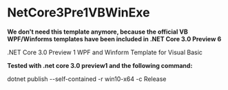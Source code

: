 # NetCore3Pre1VBWinExe

__We don't need this template anymore, because the official VB WPF/Winforms templates have been included in .NET Core 3.0 Preview 6__

.NET Core 3.0 Preview 1 WPF and Winform Template for Visual Basic

__Tested with .net core 3.0 preview1 and the following command:__

dotnet publish --self-contained -r win10-x64 -c Release
